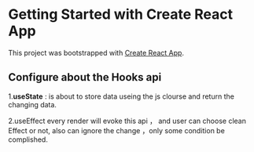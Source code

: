 # Getting Started with Create React App

This project was bootstrapped with [Create React App](https://github.com/facebook/create-react-app).


## Configure  about the Hooks api

1.**useState** : is about to store data useing the js clourse and return the changing data. 

2.useEffect every render will evoke this api ， and user can choose clean Effect or not, also can ignore the change ，only some condition be complished.


